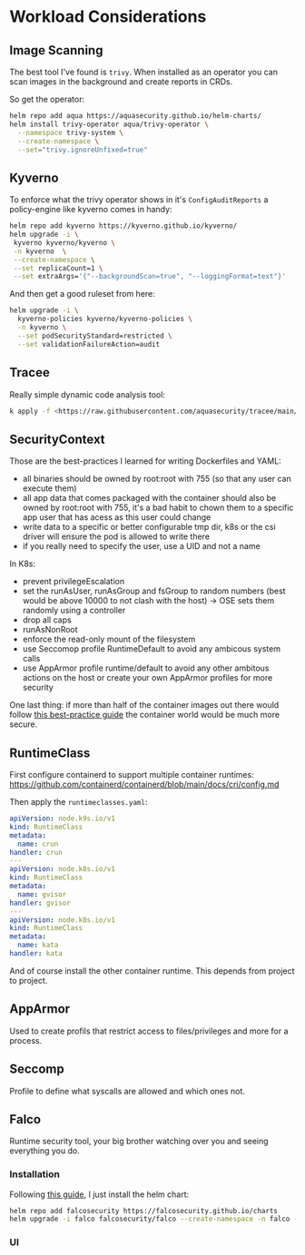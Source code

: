 # Workload Considerations

## Image Scanning

The best tool I've found is `trivy`. When installed as an operator you can scan images in the background and create reports in CRDs.

So get the operator:

```bash
helm repo add aqua https://aquasecurity.github.io/helm-charts/
helm install trivy-operator aqua/trivy-operator \
  --namespace trivy-system \
  --create-namespace \
  --set="trivy.ignoreUnfixed=true" 
```

## Kyverno

To enforce what the trivy operator shows in it's `ConfigAuditReports` a policy-engine like kyverno comes in handy:

```bash
helm repo add kyverno https://kyverno.github.io/kyverno/
helm upgrade -i \
 kyverno kyverno/kyverno \
 -n kyverno  \
 --create-namespace \
 --set replicaCount=1 \
 --set extraArgs='{"--backgroundScan=true", "--loggingFormat=text"}'
```

And then get a good ruleset from here:

```bash
helm upgrade -i \
  kyverno-policies kyverno/kyverno-policies \
  -n kyverno \
  --set podSecurityStandard=restricted \
  --set validationFailureAction=audit 
```

## Tracee

Really simple dynamic code analysis tool:

```bash
k apply -f <https://raw.githubusercontent.com/aquasecurity/tracee/main/deploy/kubernetes/tracee/tracee.yaml>
```

## SecurityContext

Those are the best-practices I learned for writing Dockerfiles and YAML:

- all binaries should be owned by root:root with 755 (so that any user can execute them)
- all app data that comes packaged with the container should also be owned by root:root with 755, it's a bad habit to chown them to a specific app user that has acess as this user could change
- write data to a specific or better configurable tmp dir, k8s or the csi driver will ensure the pod is allowed to write there
- if you really need to specify the user, use a UID and not a name

In K8s:

- prevent privilegeEscalation
- set the runAsUser, runAsGroup and fsGroup to random numbers (best would be above 10000 to not clash with the host) -> OSE sets them randomly using a controller
- drop all caps
- runAsNonRoot
- enforce the read-only mount of the filesystem
- use Seccomop profile RuntimeDefault to avoid any ambicous system calls
- use AppArmor profile runtime/default to avoid any other ambitous actions on the host or create your own AppArmor profiles for more security

One last thing: if more than half of the container images out there would follow [this best-practice guide](https://sysdig.com/blog/dockerfile-best-practices/) the container world would be much more secure.

## RuntimeClass

First configure containerd to support multiple container runtimes: <https://github.com/containerd/containerd/blob/main/docs/cri/config.md>

Then apply the `runtimeclasses.yaml`:

```yaml
apiVersion: node.k9s.io/v1
kind: RuntimeClass
metadata:
  name: crun
handler: crun
---
apiVersion: node.k8s.io/v1
kind: RuntimeClass
metadata:
  name: gvisor
handler: gvisor
---
apiVersion: node.k8s.io/v1
kind: RuntimeClass
metadata:
  name: kata
handler: kata
```

And of course install the other container runtime. This depends from project to project.

## AppArmor

Used to create profils that restrict access to files/privileges and more for a process.

## Seccomp

Profile to define what syscalls are allowed and which ones not.

## Falco

Runtime security tool, your big brother watching over you and seeing everything you do.

### Installation

Following [this guide](https://falco.org/docs/getting-started/try-falco/try-falcosidekick-on-kubernetes/), I just install the helm chart:

```bash
helm repo add falcosecurity https://falcosecurity.github.io/charts
helm upgrade -i falco falcosecurity/falco --create-namespace -n falco -f falco-values.yaml
```

### UI
